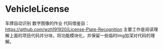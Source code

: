 # VehicleLicense
车牌自动识别
数字图像的作业
代码借鉴自：https://github.com/wzh191920/License-Plate-Recognition
主要工作是阅读理解上面的项目代码并分块，将功能模块化，并保留一些临时img加深对代码的理解。
